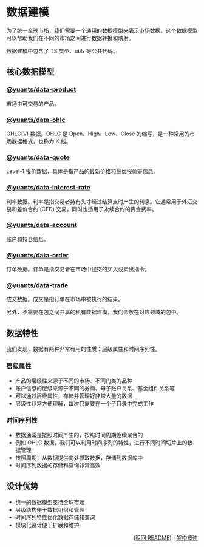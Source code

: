 # 数据建模

为了统一全球市场，我们需要一个通用的数据模型来表示市场数据。这个数据模型可以帮助我们在不同的市场之间进行数据转换和映射。

数据建模中包含了 TS 类型、utils 等公共代码。

## 核心数据模型

### [@yuants/data-product](libraries/data-product)

市场中可交易的产品。

### [@yuants/data-ohlc](libraries/data-ohlc)

OHLC(V) 数据。OHLC 是 Open、High、Low、Close 的缩写，是一种常用的市场数据格式，也称为 K 线。

### [@yuants/data-quote](libraries/data-quote)

Level-1 报价数据，具体是指产品的最新价格和最优报价等信息。

### [@yuants/data-interest-rate](libraries/data-interest-rate)

利率数据。利率是指交易者持有头寸经过结算点时产生的利息。它通常用于外汇交易和差价合约 (CFD) 交易，同时也适用于永续合约的资金费率。

### [@yuants/data-account](libraries/data-account)

账户和持仓信息。

### [@yuants/data-order](libraries/data-order)

订单数据。订单是指交易者在市场中提交的买入或卖出指令。

### [@yuants/data-trade](libraries/data-trade)

成交数据。成交是指订单在市场中被执行的结果。

另外，不需要在包之间共享的私有数据建模，我们会放在对应领域的包中。

## 数据特性

我们发现，数据有两种非常有用的性质：层级属性和时间序列性。

### 层级属性

- 产品的层级性来源于不同的市场、不同门类的品种
- 账户信息的层级来源于不同的券商、母子账户关系、基金组件关系等
- 可以通过层级属性，存储并管理好非常大量的数据
- 层级性非常方便理解，每次只需要在一个子目录中完成工作

### 时间序列性

- 数据通常是按照时间产生的，按照时间周期连续聚合的
- 例如 OHLC 数据，我们可以利用时间序列的特性，进行不同时间切片上的数据管理
- 按照周期，从数据提供商处抓取数据，存储到数据库中
- 时间序列数据的存储和查询非常高效

## 设计优势

- 统一的数据模型支持全球市场
- 层级结构便于数据组织和管理
- 时间序列特性优化数据存储和查询
- 模块化设计便于扩展和维护

<p align="right">(<a href="../README.zh-Hans.md">返回 README</a>) | <a href="architecture-overview.md">架构概述</a></p>
